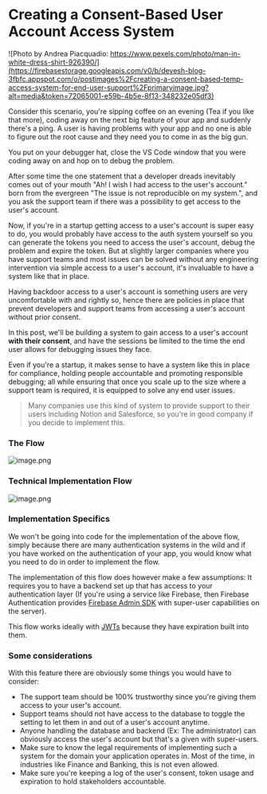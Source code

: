 # Creating a Consent-Based User Account Access System

![Photo by Andrea Piacquadio: https://www.pexels.com/photo/man-in-white-dress-shirt-926390/](https://firebasestorage.googleapis.com/v0/b/devesh-blog-3fbfc.appspot.com/o/postimages%2Fcreating-a-consent-based-temp-access-system-for-end-user-support%2Fprimaryimage.jpg?alt=media&token=72065001-e59b-4b5e-8f13-348232e05df3)

Consider this scenario, you're sipping coffee on an evening (Tea if you like that more), coding away on the next big feature of your app and suddenly there's a ping. A user is having problems with your app and no one is able to figure out the root cause and they need you to come in as the big gun.

You put on your debugger hat, close the VS Code window that you were coding away on and hop on to debug the problem.

After some time the one statement that a developer dreads inevitably comes out of your mouth "Ah! I wish I had access to the user's account." born from the evergreen "The issue is not reproducible on my system.", and you ask the support team if there was a possibility to get access to the user's account.

Now, if you're in a startup getting access to a user's account is super easy to do, you would probably have access to the auth system yourself so you can generate the tokens you need to access the user's account, debug the problem and expire the token. But at slightly larger companies where you have support teams and most issues can be solved without any engineering intervention via simple access to a user's account, it's invaluable to have a system like that in place.

Having backdoor access to a user's account is something users are very uncomfortable with and rightly so, hence there are policies in place that prevent developers and support teams from accessing a user's account without prior consent.

In this post, we'll be building a system to gain access to a user's account **with their consent**, and have the sessions be limited to the time the end user allows for debugging issues they face.

Even if you're a startup, it makes sense to have a system like this in place for compliance, holding people accountable and promoting responsible debugging; all while ensuring that once you scale up to the size where a support team is required, it is equipped to solve any end user issues.

> Many companies use this kind of system to provide support to their users including Notion and Salesforce, so you're in good company if you decide to implement this.

### The Flow

![image.png](https://firebasestorage.googleapis.com/v0/b/devesh-blog-3fbfc.appspot.com/o/postimages%2Fcreating-a-consent-based-temp-access-system-for-end-user-support%2Fsecondaryimages%2Fimage1673521159729.png?alt=media&token=39f5baf4-22cc-436c-80b0-531a412ffac4)

### Technical Implementation Flow

![image.png](https://firebasestorage.googleapis.com/v0/b/devesh-blog-3fbfc.appspot.com/o/postimages%2Fcreating-a-consent-based-temp-access-system-for-end-user-support%2Fsecondaryimages%2Fimage1673521584600.png?alt=media&token=dffdce86-e3ec-4f0a-9ca1-752e79442f9b)

### Implementation Specifics

We won't be going into code for the implementation of the above flow, simply because there are many authentication systems in the wild and if you have worked on the authentication of your app, you would know what you need to do in order to implement the flow.

The implementation of this flow does however make a few assumptions: It requires you to have a backend set up that has access to your authentication layer (If you're using a service like Firebase, then Firebase Authentication provides [Firebase Admin SDK](https://firebase.google.com/docs/admin/setup#initialize-sdk) with super-user capabilities on the server).

This flow works ideally with [JWTs](https://jwt.io/) because they have expiration built into them.

### Some considerations

With this feature there are obviously some things you would have to consider:
- The support team should be 100% trustworthy since you're giving them access to your user's account.
- Support teams should not have access to the database to toggle the setting to let them in and out of a user's account anytime.
- Anyone handling the database and backend (Ex: The administrator) can obviously access the user's account but that's a given with super-users.
- Make sure to know the legal requirements of implementing such a system for the domain your application operates in. Most of the time, in industries like Finance and Banking, this is not even allowed.
- Make sure you're keeping a log of the user's consent, token usage and expiration to hold stakeholders accountable.